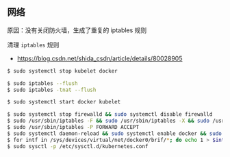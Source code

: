 ## 网络

原因：没有关闭防火墙，生成了重复的 iptables 规则

清理 `iptables` 规则

* https://blog.csdn.net/shida_csdn/article/details/80028905

```bash
$ sudo systemctl stop kubelet docker

$ sudo iptables --flush
$ sudo iptables -tnat --flush

$ sudo systemctl start docker kubelet
```

```bash
$ sudo systemctl stop firewalld && sudo systemctl disable firewalld
$ sudo /usr/sbin/iptables -F && sudo /usr/sbin/iptables -X && sudo /usr/sbin/iptables -F -t nat && sudo /usr/sbin/iptables -X -t nat
$ sudo /usr/sbin/iptables -P FORWARD ACCEPT
$ sudo systemctl daemon-reload && sudo systemctl enable docker && sudo systemctl restart docker
$ for intf in /sys/devices/virtual/net/docker0/brif/*; do echo 1 > $intf/hairpin_mode; done
$ sudo sysctl -p /etc/sysctl.d/kubernetes.conf
```
